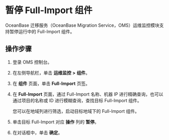 # 暂停 Full-Import 组件

OceanBase 迁移服务（OceanBase Migration Service，OMS）运维监控模块支持暂停运行中的 Full-Import 组件。

## 操作步骤

1. 登录 OMS 控制台。

2. 在左侧导航栏，单击 **运维监控** **\>** **组件**。

3. 在 **组件** 页面，单击 **Full-Import** 页签。

4. 在 **Full-Import** 页面，通过 Full-Import 名称、机器 IP 进行精确查询，也可以通过项目的名称或 ID 进行模糊查询，查找目标 Full-Import 组件。

   您可以在地域列进行筛选，启动目标地域下的 Full-Import 组件。

5. 单击目标 Full-Import 对应 **操作** 列的 **暂停**。

6. 在对话框中，单击 **确定**。
